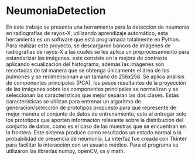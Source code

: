 # NeumoniaDetection
En este trabajo se presenta una herramienta para la detección de neumonía en radiografías de rayos-X, utilizando aprendizaje automático, esta herramienta es un software que está programada totalmente en Python.
Para realizar este proyecto, se descargaron bancos de imágenes de radiografías de rayos-X a las cuales se les aplica un preprocesamiento para estandarizar las imágenes, este consiste en la mejora de contraste aplicando ecualización del histograma, además las imágenes son recortadas de tal manera que se obtenga únicamente el área de los pulmones y se redimensionan a un tamaño de 256x256.
Se aplica análisis de componentes principales (PCA), los pesos resultantes de la proyección de las imágenes sobre los componentes principales se normalizan y se seleccionan las características que mejor separan las dos clases. 
Estás características se utilizan para entrenar un algoritmo de generación/selección de prototipos propuesto para que represente de mejor manera el conjunto de datos de entrenamiento, esto al entregar solo los prototipos que aporten información relevante sobre la distribución del conjunto de datos, como es el caso de las muestras que se encuentran en la frontera.
Este sistema produce como resultados un estado normal o la probabilidad de presencia de neumonía.
La interfaz fue creada con Tkinter para facilitar la interacción con un usuario médico. 
Para el programa se utilizaron las librerías numpy, openCV, os y math.
